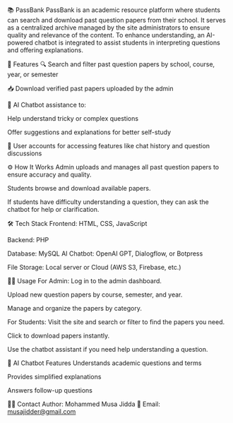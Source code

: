📚 PassBank
PassBank is an academic resource platform where students can search and download past question papers from their school. It serves as a centralized archive managed by the site administrators to ensure quality and relevance of the content. To enhance understanding, an AI-powered chatbot is integrated to assist students in interpreting questions and offering explanations.

🚀 Features
🔍 Search and filter past question papers by school, course, year, or semester

📥 Download verified past papers uploaded by the admin

🤖 AI Chatbot assistance to:

Help understand tricky or complex questions

Offer suggestions and explanations for better self-study

🔐 User accounts for accessing features like chat history and question discussions



⚙️ How It Works
Admin uploads and manages all past question papers to ensure accuracy and quality.

Students browse and download available papers.

If students have difficulty understanding a question, they can ask the chatbot for help or clarification.

🛠️ Tech Stack
Frontend: HTML, CSS, JavaScript 

Backend: PHP 

Database: MySQL 
AI Chatbot: OpenAI GPT, Dialogflow, or Botpress

File Storage: Local server or Cloud (AWS S3, Firebase, etc.)


🧑‍💻 Usage
For Admin:
Log in to the admin dashboard.

Upload new question papers by course, semester, and year.

Manage and organize the papers by category.

For Students:
Visit the site and search or filter to find the papers you need.

Click to download papers instantly.

Use the chatbot assistant if you need help understanding a question.

🧠 AI Chatbot Features
Understands academic questions and terms

Provides simplified explanations

Answers follow-up questions




🙋‍♂️ Contact
Author: Mohammed Musa Jidda
📧 Email: musajidder@gmail.com
